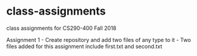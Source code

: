 # class-assignments
class assignments for CS290-400 Fall 2018

Assignment 1 - Create repository and add two files of any type to it
             - Two files added for this assignment include first.txt and second.txt
